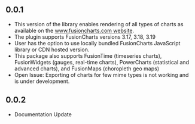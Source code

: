 ## 0.0.1

* This version of the library enables rendering of all types of charts as available on the [www.fusioncharts.com website](https://www.fusioncharts.com/).
* The plugin supports FusionCharts versions 3.17, 3.18, 3.19
* User has the option to use locally bundled FusionCharts JavaScript library or CDN hosted version.
*  This package also supports FusionTime (timeseries charts), FusionWidgets (gauges, real-time charts), PowerCharts (statistical and advanced charts), and FusionMaps (choropleth geo maps)
*  Open Issue: Exporting of charts for few mime types is not working and is under development.


## 0.0.2

* Documentation Update
